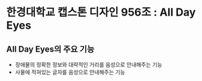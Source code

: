 # 한경대학교 캡스톤 디자인 956조 : All Day Eyes

## All Day Eyes의 주요 기능

- 장애물의 정확한 정보와 대략적인 거리를 음성으로 안내해주는 기능 
- 사물에 적혀있는 글자를 음성으로 안내해주는 기능

